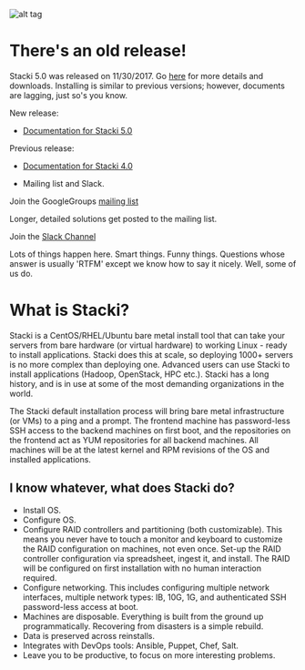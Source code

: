 ![alt tag](logo.png)


# There's an old release!

Stacki 5.0 was released on 11/30/2017. Go [here](https://github.com/Teradata/stacki/releases/latest) for more details and downloads. Installing is similar to previous versions; however, documents are lagging, just so's you know.


New release:

* [Documentation for Stacki 5.0](https://stackiq.github.io)

Previous release:
* [Documentation for Stacki 4.0](https://github.com/Teradata/stacki-documentation-4.x/wiki)

* Mailing list and Slack.

Join the GoogleGroups  [mailing list](https://groups.google.com/forum/#!forum/stacki)

Longer, detailed solutions get posted to the mailing list. 

Join the [Slack Channel](https://join.slack.com/t/stacki/shared_invite/enQtMzEwOTIzMTIyOTk1LWMzMGJhZGUxNDc2ODczMDM1ODkwYmM5MGZlOWUxMTVmMDQ5NzZhZmVmNDEwZDIwZWY3NzVlOGM0NjIxMjJiYjY)

Lots of things happen here. Smart things. Funny things. Questions whose answer is usually 'RTFM' except we know how to say it nicely. Well, some of us do.

# What is Stacki?

Stacki is a CentOS/RHEL/Ubuntu bare metal install tool that can take your servers from bare hardware (or virtual hardware) to working Linux - ready to install applications. Stacki does this at scale, so deploying 1000+ servers is no more complex than deploying one. Advanced users can use Stacki to install applications (Hadoop, OpenStack, HPC etc.). Stacki has a long history, and is in use at some of the most demanding organizations in the world.

The Stacki default installation process will bring bare metal infrastructure (or VMs) to a ping and a prompt. The frontend machine has password-less SSH access to the backend machines on first boot, and the repositories on the frontend act as YUM repositories for all backend machines. All machines will be at the latest kernel and RPM revisions of the OS and installed applications.
 
## I know whatever, what does Stacki do?

* Install OS.
* Configure OS.
* Configure RAID controllers and partitioning (both customizable). This means you never have to touch a monitor and keyboard to customize the RAID configuration on machines, not even once. Set-up the RAID controller configuration via spreadsheet, ingest it, and install. The RAID will be configured on first installation with no human interaction required.
* Configure networking. This includes configuring multiple network interfaces, multiple network types: IB, 10G, 1G, and authenticated SSH password-less access at boot.
* Machines are disposable. Everything is built from the ground up programmatically. Recovering from disasters is a simple rebuild.
* Data is preserved across reinstalls.
* Integrates with DevOps tools: Ansible, Puppet, Chef, Salt.
* Leave you to be productive, to focus on more interesting problems.



